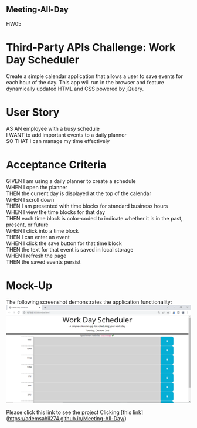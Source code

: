 ## Meeting-All-Day
HW05

# Third-Party APIs Challenge: Work Day Scheduler
Create a simple calendar application that allows a user to save events for each hour of the day. This app will run in the browser and feature dynamically updated HTML and CSS powered by jQuery.

# User Story

AS AN employee with a busy schedule <br>
I WANT to add important events to a daily planner <br>
SO THAT I can manage my time effectively <br>

# Acceptance Criteria

GIVEN I am using a daily planner to create a schedule <br>
WHEN I open the planner <br>
THEN the current day is displayed at the top of the calendar <br>
WHEN I scroll down <br>
THEN I am presented with time blocks for standard business hours <br>
WHEN I view the time blocks for that day <br>
THEN each time block is color-coded to indicate whether it is in the past, present, or future <br>
WHEN I click into a time block <br>
THEN I can enter an event <br>
WHEN I click the save button for that time block <br>
THEN the text for that event is saved in local storage <br>
WHEN I refresh the page <br>
THEN the saved events persist <br>

# Mock-Up
The following screenshot demonstrates the application functionality:
![](./Schedule.PNG)

Please click this link to see the project
Clicking [this link] (https://ademsahil274.github.io/Meeting-All-Day/)